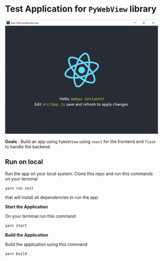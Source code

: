 # Test Application for `PyWebView` library

![sample](sample.png)

**Goals** : Build an app using `PyWebView` using `react` for the frontend and `flask`
to handle the backend.

## Run on local

Run the app on your local system. Clone this repo and run this commands on your terminal

```bash
yarn run init
```

that will install all dependencies to run the app.

**Start the Application**

On your terminal run this command

```bash
yarn start
```

**Build the Application**

Build the application using this command

```bash
yarn build
```
